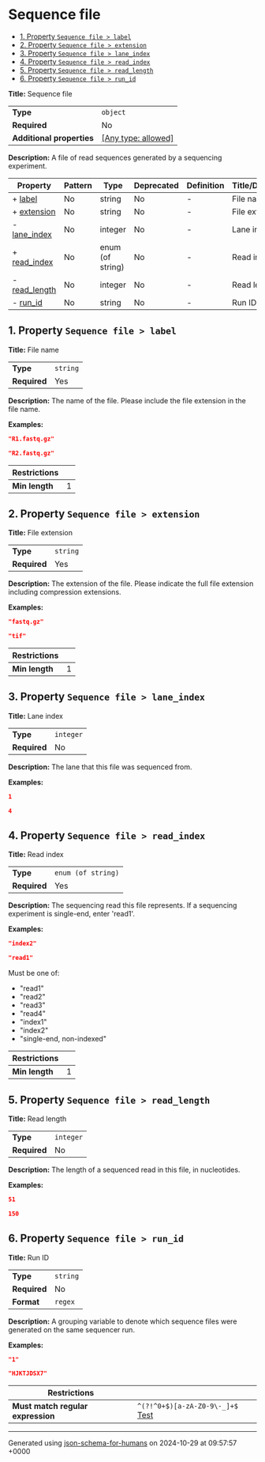 # Sequence file

- [1. Property `Sequence file > label`](#label)
- [2. Property `Sequence file > extension`](#extension)
- [3. Property `Sequence file > lane_index`](#lane_index)
- [4. Property `Sequence file > read_index`](#read_index)
- [5. Property `Sequence file > read_length`](#read_length)
- [6. Property `Sequence file > run_id`](#run_id)

**Title:** Sequence file

|                           |                                                                           |
| ------------------------- | ------------------------------------------------------------------------- |
| **Type**                  | `object`                                                                  |
| **Required**              | No                                                                        |
| **Additional properties** | [[Any type: allowed]](# "Additional Properties of any type are allowed.") |

**Description:** A file of read sequences generated by a sequencing experiment.

| Property                       | Pattern | Type             | Deprecated | Definition | Title/Description |
| ------------------------------ | ------- | ---------------- | ---------- | ---------- | ----------------- |
| + [label](#label )             | No      | string           | No         | -          | File name         |
| + [extension](#extension )     | No      | string           | No         | -          | File extension    |
| - [lane_index](#lane_index )   | No      | integer          | No         | -          | Lane index        |
| + [read_index](#read_index )   | No      | enum (of string) | No         | -          | Read index        |
| - [read_length](#read_length ) | No      | integer          | No         | -          | Read length       |
| - [run_id](#run_id )           | No      | string           | No         | -          | Run ID            |

## <a name="label"></a>1. Property `Sequence file > label`

**Title:** File name

|              |          |
| ------------ | -------- |
| **Type**     | `string` |
| **Required** | Yes      |

**Description:** The name of the file. Please include the file extension in the file name.

**Examples:** 

```json
"R1.fastq.gz"
```

```json
"R2.fastq.gz"
```

| Restrictions   |   |
| -------------- | - |
| **Min length** | 1 |

## <a name="extension"></a>2. Property `Sequence file > extension`

**Title:** File extension

|              |          |
| ------------ | -------- |
| **Type**     | `string` |
| **Required** | Yes      |

**Description:** The extension of the file. Please indicate the full file extension including compression extensions.

**Examples:** 

```json
"fastq.gz"
```

```json
"tif"
```

| Restrictions   |   |
| -------------- | - |
| **Min length** | 1 |

## <a name="lane_index"></a>3. Property `Sequence file > lane_index`

**Title:** Lane index

|              |           |
| ------------ | --------- |
| **Type**     | `integer` |
| **Required** | No        |

**Description:** The lane that this file was sequenced from.

**Examples:** 

```json
1
```

```json
4
```

## <a name="read_index"></a>4. Property `Sequence file > read_index`

**Title:** Read index

|              |                    |
| ------------ | ------------------ |
| **Type**     | `enum (of string)` |
| **Required** | Yes                |

**Description:** The sequencing read this file represents. If a sequencing experiment is single-end, enter 'read1'.

**Examples:** 

```json
"index2"
```

```json
"read1"
```

Must be one of:
* "read1"
* "read2"
* "read3"
* "read4"
* "index1"
* "index2"
* "single-end, non-indexed"

| Restrictions   |   |
| -------------- | - |
| **Min length** | 1 |

## <a name="read_length"></a>5. Property `Sequence file > read_length`

**Title:** Read length

|              |           |
| ------------ | --------- |
| **Type**     | `integer` |
| **Required** | No        |

**Description:** The length of a sequenced read in this file, in nucleotides.

**Examples:** 

```json
51
```

```json
150
```

## <a name="run_id"></a>6. Property `Sequence file > run_id`

**Title:** Run ID

|              |          |
| ------------ | -------- |
| **Type**     | `string` |
| **Required** | No       |
| **Format**   | `regex`  |

**Description:** A grouping variable to denote which sequence files were generated on the same sequencer run.

**Examples:** 

```json
"1"
```

```json
"HJKTJDSX7"
```

| Restrictions                      |                                                                                                                                            |
| --------------------------------- | ------------------------------------------------------------------------------------------------------------------------------------------ |
| **Must match regular expression** | ```^(?!^0+$)[a-zA-Z0-9\-_]+$``` [Test](https://regex101.com/?regex=%5E%28%3F%21%5E0%2B%24%29%5Ba-zA-Z0-9%5C-_%5D%2B%24&testString=%221%22) |

----------------------------------------------------------------------------------------------------------------------------
Generated using [json-schema-for-humans](https://github.com/coveooss/json-schema-for-humans) on 2024-10-29 at 09:57:57 +0000
